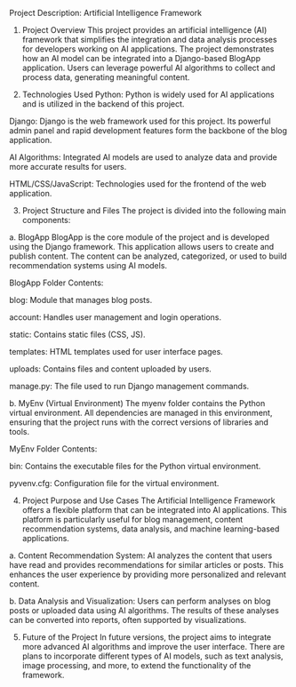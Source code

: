 Project Description: Artificial Intelligence Framework
1. Project Overview
This project provides an artificial intelligence (AI) framework that simplifies the integration and data analysis processes for developers working on AI applications. The project demonstrates how an AI model can be integrated into a Django-based BlogApp application. Users can leverage powerful AI algorithms to collect and process data, generating meaningful content.

2. Technologies Used
Python: Python is widely used for AI applications and is utilized in the backend of this project.

Django: Django is the web framework used for this project. Its powerful admin panel and rapid development features form the backbone of the blog application.

AI Algorithms: Integrated AI models are used to analyze data and provide more accurate results for users.

HTML/CSS/JavaScript: Technologies used for the frontend of the web application.

3. Project Structure and Files
The project is divided into the following main components:

a. BlogApp
BlogApp is the core module of the project and is developed using the Django framework. This application allows users to create and publish content. The content can be analyzed, categorized, or used to build recommendation systems using AI models.

BlogApp Folder Contents:

blog: Module that manages blog posts.

account: Handles user management and login operations.

static: Contains static files (CSS, JS).

templates: HTML templates used for user interface pages.

uploads: Contains files and content uploaded by users.

manage.py: The file used to run Django management commands.

b. MyEnv (Virtual Environment)
The myenv folder contains the Python virtual environment. All dependencies are managed in this environment, ensuring that the project runs with the correct versions of libraries and tools.

MyEnv Folder Contents:

bin: Contains the executable files for the Python virtual environment.

pyvenv.cfg: Configuration file for the virtual environment.

4. Project Purpose and Use Cases
The Artificial Intelligence Framework offers a flexible platform that can be integrated into AI applications. This platform is particularly useful for blog management, content recommendation systems, data analysis, and machine learning-based applications.

a. Content Recommendation System:
AI analyzes the content that users have read and provides recommendations for similar articles or posts. This enhances the user experience by providing more personalized and relevant content.

b. Data Analysis and Visualization:
Users can perform analyses on blog posts or uploaded data using AI algorithms. The results of these analyses can be converted into reports, often supported by visualizations.

5. Future of the Project
In future versions, the project aims to integrate more advanced AI algorithms and improve the user interface. There are plans to incorporate different types of AI models, such as text analysis, image processing, and more, to extend the functionality of the framework.

